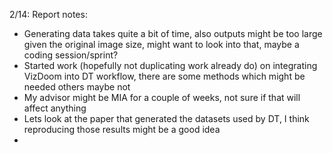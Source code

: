 2/14:
Report notes:
- Generating data takes quite a bit of time, also outputs might be too large given the original image size, might want to look into that, maybe a coding session/sprint?
- Started work (hopefully not duplicating work already do) on integrating VizDoom into DT workflow, there are some methods which might be needed others maybe not
- My advisor might be MIA for a couple of weeks, not sure if that will affect anything
- Lets look at the paper that generated the datasets used by DT, I think reproducing those results might be a good idea
- 